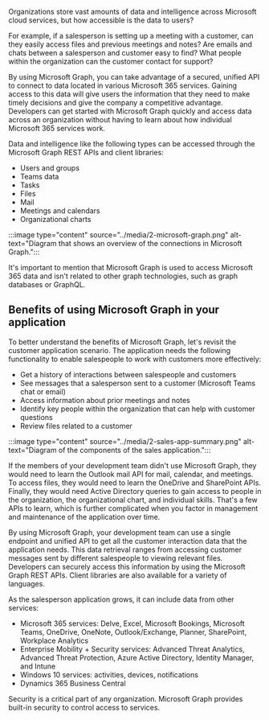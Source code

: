 Organizations store vast amounts of data and intelligence across Microsoft cloud services, but how accessible is the data to users? 

For example, if a salesperson is setting up a meeting with a customer, can they easily access files and previous meetings and notes? Are emails and chats between a salesperson and customer easy to find? What people within the organization can the customer contact for support? 

By using Microsoft Graph, you can take advantage of a secured, unified API to connect to data located in various Microsoft 365 services. Gaining access to this data will give users the information that they need to make timely decisions and give the company a competitive advantage. Developers can get started with Microsoft Graph quickly and access data across an organization without having to learn about how individual Microsoft 365 services work. 

Data and intelligence like the following types can be accessed through the Microsoft Graph REST APIs and client libraries: 

- Users and groups 
- Teams data 
- Tasks 
- Files
- Mail
- Meetings and calendars 
- Organizational charts 

:::image type="content" source="../media/2-microsoft-graph.png" alt-text="Diagram that shows an overview of the connections in Microsoft Graph.":::

It's important to mention that Microsoft Graph is used to access Microsoft 365 data and isn't related to other graph technologies, such as graph databases or GraphQL. 
 

## Benefits of using Microsoft Graph in your application  

To better understand the benefits of Microsoft Graph, let's revisit the customer application scenario. The application needs the following functionality to enable salespeople to work with customers more effectively: 

- Get a history of interactions between salespeople and customers
- See messages that a salesperson sent to a customer (Microsoft Teams chat or email)
- Access information about prior meetings and notes
- Identify key people within the organization that can help with customer questions
- Review files related to a customer 

:::image type="content" source="../media/2-sales-app-summary.png" alt-text="Diagram of the components of the sales application.":::

If the members of your development team didn't use Microsoft Graph, they would need to learn the Outlook mail API for mail, calendar, and meetings. To access files, they would need to learn the OneDrive and SharePoint APIs. Finally, they would need Active Directory queries to gain access to people in the organization, the organizational chart, and individual skills. That's a few APIs to learn, which is further complicated when you factor in management and maintenance of the application over time. 

By using Microsoft Graph, your development team can use a single endpoint and unified API to get all the customer interaction data that the application needs. This data retrieval ranges from accessing customer messages sent by different salespeople to viewing relevant files. Developers can securely access this information by using the Microsoft Graph REST APIs. Client libraries are also available for a variety of languages.  

As the salesperson application grows, it can include data from other services: 

- Microsoft 365 services: Delve, Excel, Microsoft Bookings, Microsoft Teams, OneDrive, OneNote, Outlook/Exchange, Planner, SharePoint, Workplace Analytics
- Enterprise Mobility + Security services: Advanced Threat Analytics, Advanced Threat Protection, Azure Active Directory, Identity Manager, and Intune
- Windows 10 services: activities, devices, notifications
- Dynamics 365 Business Central

Security is a critical part of any organization. Microsoft Graph provides built-in security to control access to services.
 